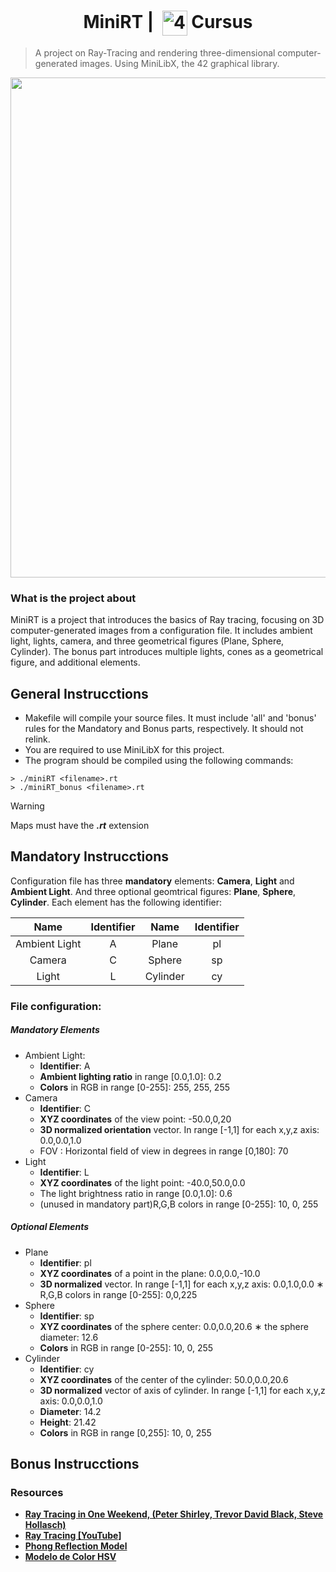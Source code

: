 <!--HEADER-->
<h1 align="center"> MiniRT | 
  <picture>
  <source media="(prefers-color-scheme: dark)" srcset="https://cdn.simpleicons.org/42/white">
  <img alt="42" width=40 align="center" src="https://cdn.simpleicons.org/42/Black">
 </picture>
 Cursus 
 <!--<img alt="Complete" src="https://raw.githubusercontent.com/Mqxx/GitHub-Markdown/main/blockquotes/badge/dark-theme/complete.svg">-->
</h1>
<!--FINISH HEADER-->

>A project on Ray-Tracing and rendering three-dimensional computer-generated images. Using MiniLibX, the 42 graphical library.

<div align="center">
<img align="center"  width="800" src="https://github.com/josephcheel/42-MiniRT/blob/main/Scenes/Images/img5.png">
</div>

### What is the project about
MiniRT is a project that introduces the basics of Ray tracing, focusing on 3D computer-generated images from a configuration file. It includes ambient light, lights, camera, and three geometrical figures (Plane, Sphere, Cylinder). The bonus part introduces multiple lights, cones as a geometrical figure, and additional elements.
## General Instrucctions
* Makefile will compile your source files. It must include 'all' and 'bonus' rules for the Mandatory and Bonus parts, respectively. It should not relink.
* You are required to use MiniLibX for this project.
* The program should be compiled using the following commands:
 
```shell
> ./miniRT <filename>.rt
> ./miniRT_bonus <filename>.rt
```
> [!WARNING]
> Maps must have the ***.rt*** extension
## Mandatory Instrucctions
Configuration file has three **mandatory** elements: **Camera**, **Light** and **Ambient Light**. And three optional geomtrical figures: **Plane**, **Sphere**, **Cylinder**. Each element has the following identifier:

|      Name     | Identifier |   Name   | Identifier  |
|:-------------:|:----------:|:--------:|:-----------:|
| Ambient Light |      A     |   Plane  |      pl     |
|     Camera    |      C     |  Sphere  |      sp     |
|     Light     |      L     | Cylinder |      cy     |



### File configuration:
##### Mandatory Elements
*  Ambient Light:
    * **Identifier**: A
    *  **Ambient lighting ratio** in range [0.0,1.0]: 0.2
    *  **Colors** in RGB in range [0-255]: 255, 255, 255
*  Camera
    *  **Identifier**: C
    *  **XYZ coordinates** of the view point: -50.0,0,20
    *  **3D normalized orientation** vector. In range [-1,1] for each x,y,z axis: 0.0,0.0,1.0
    *  FOV : Horizontal field of view in degrees in range [0,180]: 70
*  Light
    * **Identifier**: L
    * **XYZ coordinates** of the light point: -40.0,50.0,0.0
    * The light brightness ratio in range [0.0,1.0]: 0.6
    * (unused in mandatory part)R,G,B colors in range [0-255]: 10, 0, 255  

##### Optional Elements
*  Plane
    * **Identifier**: pl
    * **XYZ coordinates** of a point in the plane: 0.0,0.0,-10.0
    * **3D normalized** vector. In range [-1,1] for each x,y,z axis: 0.0,1.0,0.0 ∗ R,G,B colors in range [0-255]: 0,0,225
*  Sphere
    * **Identifier**: sp
    * **XYZ coordinates** of the sphere center: 0.0,0.0,20.6 ∗ the sphere diameter: 12.6
    * **Colors** in RGB in range [0-255]: 10, 0, 255
*   Cylinder
    * **Identifier**: cy
    * **XYZ coordinates** of the center of the cylinder: 50.0,0.0,20.6
    * **3D normalized** vector of axis of cylinder. In range [-1,1] for each x,y,z axis: 0.0,0.0,1.0
    * **Diameter**: 14.2
    * **Height**: 21.42
    * **Colors** in RGB in range [0,255]: 10, 0, 255

## Bonus Instrucctions

### Resources
* [**Ray Tracing in One Weekend, (Peter Shirley, Trevor David Black, Steve Hollasch)**](https://raytracing.github.io/)
* [**Ray Tracing [YouTube]**](https://youtu.be/gfW1Fhd9u9Q?si=BI667gXh8sOryeaU)
* [**Phong Reflection Model**](https://en.wikipedia.org/wiki/Phong_reflection_model)
* [**Modelo de Color HSV**](https://es.wikipedia.org/wiki/Modelo_de_color_HSV?useskin=vector)

<!--### Description of file arguments structure

# Ambient light
A 0.2            255,255,255
^  ^ Brightness        rgb color separeted by a comma.
| identifier  

Camera position
C -50,0,20       0,0,0     70
^   ^               ^      ^angular vision
|   |               |vector orientation
|   | Camera position in space
|identifier  

Light:
L -40,0,30       0.7              255,255,255 
^   ^             ^                   ^color of the light
|   |             |brightness
|   | Light position in  space
|identifier  

Plane:
pl 0,80,90      0,1.0,0          255,0,225
^   ^             ^                   ^color of the plane
|   |             |Vector direction
|   | Vector position in space
|identifier  

Sphere:
sp 0,0,20        20               255,0,0     
^   ^             ^                   ^color of the sphere
|   |             |Radious
|   | Vector position in space
|identifier  


Cylinder:
cy  50.0,0.0,20.6 0,0,1.0          14.2  12.21      10,0,255
^   ^              ^                ^      ^         ^color of the cylinder
|   |              |                |      |High
|   |              |                |Diameter
|   |              |Vector direction of the cylinder
|   | Vector position in space
|identifier  -->
